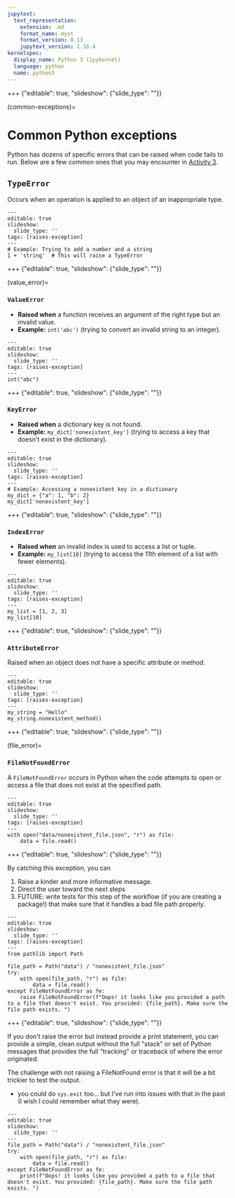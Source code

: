 ```yaml
---
jupytext:
  text_representation:
    extension: .md
    format_name: myst
    format_version: 0.13
    jupytext_version: 1.16.4
kernelspec:
  display_name: Python 3 (ipykernel)
  language: python
  name: python3
---
```


+++ {"editable": true, "slideshow": {"slide_type": ""}}

(common-exceptions)=
# Common Python exceptions 

Python has dozens of specific errors that can be raised when code fails to run. Below are a few common ones that you may encounter in [Activity 3](clean-code-activity-3). 
	
## `TypeError`

Occurs when an operation is applied to an object of an inappropriate type.

```{code-cell} ipython3
---
editable: true
slideshow:
  slide_type: ''
tags: [raises-exception]
---
# Example: Trying to add a number and a string
1 + 'string'  # This will raise a TypeError
```

+++ {"editable": true, "slideshow": {"slide_type": ""}}

(value_error)=
### `ValueError`

- **Raised when** a function receives an argument of the right type but an invalid value.
- **Example:** `int('abc')` (trying to convert an invalid string to an integer).

```{code-cell} ipython3
---
editable: true
slideshow:
  slide_type: ''
tags: [raises-exception]
---
int("abc")
```

+++ {"editable": true, "slideshow": {"slide_type": ""}}

### `KeyError`

- **Raised when** a dictionary key is not found.
- **Example:** `my_dict['nonexistent_key']` (trying to access a key that doesn’t exist in the dictionary).

```{code-cell} ipython3
---
editable: true
slideshow:
  slide_type: ''
tags: [raises-exception]
---
# Example: Accessing a nonexistent key in a dictionary
my_dict = {"a": 1, "b": 2}
my_dict['nonexistent_key']
```

+++ {"editable": true, "slideshow": {"slide_type": ""}}

### `IndexError`

- **Raised when** an invalid index is used to access a list or tuple.
- **Example:** `my_list[10]` (trying to access the 11th element of a list with fewer elements).

```{code-cell} ipython3
---
editable: true
slideshow:
  slide_type: ''
tags: [raises-exception]
---
my_list = [1, 2, 3]
my_list[10] 
```

+++ {"editable": true, "slideshow": {"slide_type": ""}}

### `AttributeError`

Raised when an object does not have a specific attribute or method.

```{code-cell} ipython3
---
editable: true
slideshow:
  slide_type: ''
tags: [raises-exception]
---
my_string = "Hello"
my_string.nonexistent_method()
```

+++ {"editable": true, "slideshow": {"slide_type": ""}}

(file_error)=
### `FileNotFoundError`

A `FileNotFoundError` occurs in Python when the code attempts to open or access a file that does not exist at the specified path.

```{code-cell} ipython3
---
editable: true
slideshow:
  slide_type: ''
tags: [raises-exception]
---
with open("data/nonexistent_file.json", "r") as file:
    data = file.read()
```

+++ {"editable": true, "slideshow": {"slide_type": ""}}

By catching this exception, you can 

1. Raise a kinder and more informative message.
2. Direct the user toward the next steps
3. FUTURE: write tests for this step of the workflow (if you are creating a package!) that make sure that it handles a bad file path properly.

```{code-cell} ipython3
---
editable: true
slideshow:
  slide_type: ''
tags: [raises-exception]
---
from pathlib import Path

file_path = Path("data") / "nonexistent_file.json"
try:
    with open(file_path, "r") as file:
        data = file.read()
except FileNotFoundError as fe:
    raise FileNotFoundError(f"Oops! it looks like you provided a path to a file that doesn't exist. You provided: {file_path}. Make sure the file path exists. ")
```

+++ {"editable": true, "slideshow": {"slide_type": ""}}

If you don't raise the error but instead provide a print statement, you can provide a simple, clean output without the full "stack" or set of Python messages that provides the full "tracking" or traceback of where the error originated. 

The challenge with not raising a FileNotFound error is that it will be a bit trickier to test the output. 

* you could do `sys.exit` too... but I've run into issues with that in the past (I wish I could remember what they were).

```{code-cell} ipython3
---
editable: true
slideshow:
  slide_type: ''
---
file_path = Path("data") / "nonexistent_file.json"
try:
    with open(file_path, "r") as file:
        data = file.read()
except FileNotFoundError as fe:
    print(f"Oops! it looks like you provided a path to a file that doesn't exist. You provided: {file_path}. Make sure the file path exists. ")
```
